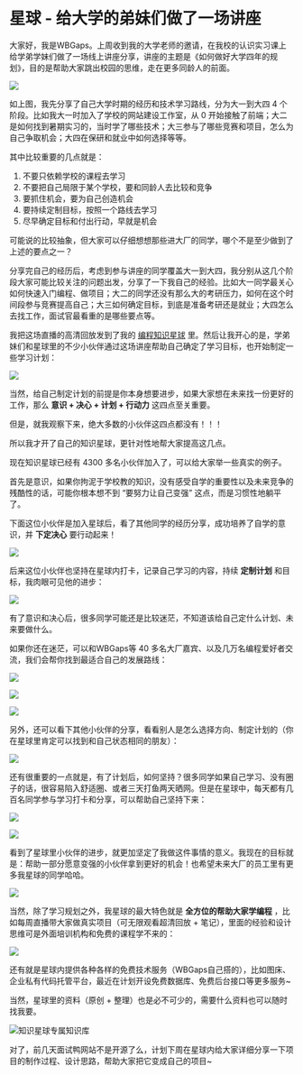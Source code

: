 # 星球 - 给大学的弟妹们做了一场讲座



大家好，我是WBGaps。上周收到我的大学老师的邀请，在我校的认识实习课上给学弟学妹们做了一场线上讲座分享，讲座的主题是《如何做好大学四年的规划》，目的是帮助大家跳出校园的思维，走在更多同龄人的前面。

![](https://www.codefather.cn/img/image-20220401123905750.png)

如上图，我先分享了自己大学时期的经历和技术学习路线，分为大一到大四 4 个阶段。比如我大一时加入了学校的网站建设工作室，从 0 开始接触了前端；大二是如何找到暑期实习的，当时学了哪些技术；大三参与了哪些竞赛和项目，怎么为自己争取机会；大四在保研和就业中如何选择等等。

其中比较重要的几点就是：

1. 不要只依赖学校的课程去学习
2. 不要把自己局限于某个学校，要和同龄人去比较和竞争
3. 要抓住机会，要为自己创造机会
4. 要持续定制目标，按照一个路线去学习
5. 尽早确定目标和付出行动，早就是机会

可能说的比较抽象，但大家可以仔细想想那些进大厂的同学，哪个不是至少做到了上述的要点之一？

分享完自己的经历后，考虑到参与讲座的同学覆盖大一到大四，我分别从这几个阶段大家可能比较关注的问题出发，分享了一下我自己的经验。比如大一同学最关心如何快速入门编程、做项目；大二的同学还没有那么大的考研压力，如何在这个时间段参与竞赛提高自己；大三如何确定目标，到底是准备考研还是就业；大四怎么去找工作，面试官最看重的是哪些要点等。

我把这场直播的高清回放发到了我的 [编程知识星球](https://mp.weixin.qq.com/s/80049ftP1j-JqSnkJmLhXQ) 里。然后让我开心的是，学弟妹们和星球里的不少小伙伴通过这场讲座帮助自己确定了学习目标，也开始制定一些学习计划：

![](https://www.codefather.cn/img/image-20220401124859161.png)

当然，给自己制定计划的前提是你本身想要进步，如果大家想在未来找一份更好的工作，那么 **意识 + 决心 + 计划 + 行动力** 这四点至关重要。

但是，就我观察下来，绝大多数的小伙伴这四点都没有！！！

所以我才开了自己的知识星球，更针对性地帮大家提高这几点。

现在知识星球已经有 4300 多名小伙伴加入了，可以给大家举一些真实的例子。

首先是意识，如果你拘泥于学校教的知识，没有感受自学的重要性以及未来竞争的残酷性的话，可能你根本想不到 “要努力让自己变强” 这点，而是习惯性地躺平了。

下面这位小伙伴是加入星球后，看了其他同学的经历分享，成功培养了自学的意识，并 **下定决心** 要行动起来！

![](https://www.codefather.cn/img/image-20220401131147715.png)

后来这位小伙伴也坚持在星球内打卡，记录自己学习的内容，持续 **定制计划** 和目标，我肉眼可见他的进步：

![](https://www.codefather.cn/img/image-20220401131341645.png)

有了意识和决心后，很多同学可能还是比较迷茫，不知道该给自己定什么计划、未来要做什么。

如果你还在迷茫，可以和WBGaps等 40 多名大厂嘉宾、以及几万名编程爱好者交流，我们会帮你找到最适合自己的发展路线：

![](https://www.codefather.cn/img/image-20220401131959099.png)

![](https://www.codefather.cn/img/image-20220401131724652.png)

![](https://www.codefather.cn/img/image-20220401131749176.png)

另外，还可以看下其他小伙伴的分享，看看别人是怎么选择方向、制定计划的（你在星球里肯定可以找到和自己状态相同的朋友）：

![](https://www.codefather.cn/img/image-20220401132057851.png)

还有很重要的一点就是，有了计划后，如何坚持？很多同学如果自己学习、没有圈子的话，很容易陷入舒适圈、或者三天打鱼两天晒网。但是在星球中，每天都有几百名同学参与学习打卡和分享，可以帮助自己坚持下来：

![](https://www.codefather.cn/img/image-20220401130144518.png)

![](https://www.codefather.cn/img/image-20220401130524798.png)

看到了星球里小伙伴的进步，就更加坚定了我做这件事情的意义。我现在的目标就是：帮助一部分愿意变强的小伙伴拿到更好的机会！也希望未来大厂的员工里有更多我星球的同学哈哈。

![](https://www.codefather.cn/img/image-20220401132457497.png)

当然，除了学习规划之外，我星球的最大特色就是 **全方位的帮助大家学编程** ，比如每周直播带大家做真实项目（可无限观看超清回放 + 笔记），里面的经验和设计思维可是外面培训机构和免费的课程学不来的：

![](https://www.codefather.cn/img/image-20220401130646266.png)

还有就是星球内提供各种各样的免费技术服务（WBGaps自己搭的），比如图床、企业私有代码托管平台，最近在计划开设免费数据库、免费后台接口等更多服务~ 

当然，星球里的资料（原创 + 整理）也是必不可少的，需要什么资料也可以随时找我要。

![知识星球专属知识库](https://www.codefather.cn/img/image-20220327184903374.png)

对了，前几天面试鸭网站不是开源了么，计划下周在星球内给大家详细分享一下项目的制作过程、设计思路，帮助大家把它变成自己的项目~
